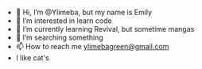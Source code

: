 - 👋 Hi, I’m @Ylimeba, but my name is Emily
- 👀 I’m interested in learn code
- 🌱 I’m currently learning Revival, but sometime mangas
- 💞️ I’m searching something
- 📫 How to reach me ylimebagreen@gmail.com
- I like cat's 

<!---
Ylimeba/Ylimeba is a ✨ special ✨ repository because its `README.md` (this file) appears on your GitHub profile.
You can click the Preview link to take a look at your changes.
--->
